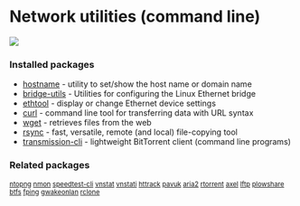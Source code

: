 # Network utilities (command line)

[![](https://screenshots.debian.net/thumbnail/hostname/)](https://screenshots.debian.net/screenshot/hostname/)





### Installed packages

* [hostname](https://packages.debian.org/stretch/hostname) - utility to set/show the host name or domain name
* [bridge-utils](https://packages.debian.org/stretch/bridge-utils) - Utilities for configuring the Linux Ethernet bridge
* [ethtool](https://packages.debian.org/stretch/ethtool) - display or change Ethernet device settings
* [curl](https://packages.debian.org/stretch/curl) - command line tool for transferring data with URL syntax
* [wget](https://packages.debian.org/stretch/wget) - retrieves files from the web
* [rsync](https://packages.debian.org/stretch/rsync) - fast, versatile, remote (and local) file-copying tool
* [transmission-cli](https://packages.debian.org/stretch/transmission-cli) - lightweight BitTorrent client (command line programs)

### Related packages

<sub> [ntopng](https://packages.debian.org/stretch/ntopng) [nmon](https://packages.debian.org/stretch/nmon) [speedtest-cli](https://packages.debian.org/stretch/speedtest-cli) [vnstat](https://packages.debian.org/stretch/vnstat) [vnstati](https://packages.debian.org/stretch/vnstati) [httrack](https://packages.debian.org/stretch/httrack) [pavuk](https://packages.debian.org/stretch/pavuk) [aria2](https://packages.debian.org/stretch/aria2) [rtorrent](https://packages.debian.org/stretch/rtorrent) [axel](https://packages.debian.org/stretch/axel) [lftp](https://packages.debian.org/stretch/lftp) [plowshare](https://packages.debian.org/stretch/plowshare) [btfs](https://packages.debian.org/stretch/btfs) [fping](https://packages.debian.org/stretch/fping) [gwakeonlan](https://packages.debian.org/stretch/gwakeonlan) [rclone](https://packages.debian.org/stretch/rclone)  </sub>
